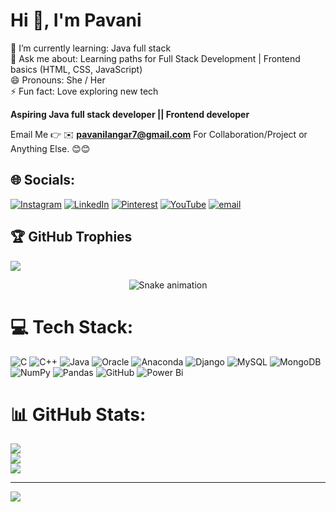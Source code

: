 # Hi 👋, I'm Pavani
🌱 I’m currently learning: Java full stack<br>💬 Ask me about: Learning paths for Full Stack Development | Frontend basics (HTML, CSS, JavaScript)<br>😄 Pronouns: She / Her<br>⚡ Fun fact: Love exploring new tech

**Aspiring Java full stack developer ||  Frontend developer**

Email Me 👉 ✉️ **pavanilangar7@gmail.com** For Collaboration/Project or Anything Else. 😊😊


## 🌐 Socials:
[![Instagram](https://img.shields.io/badge/Instagram-%23E4405F.svg?logo=Instagram&logoColor=white)](https://instagram.com/pavani_pavani_20) [![LinkedIn](https://img.shields.io/badge/LinkedIn-%230077B5.svg?logo=linkedin&logoColor=white)](https://linkedin.com/in/www.linkedin.com/in/pavanilangar) [![Pinterest](https://img.shields.io/badge/Pinterest-%23E60023.svg?logo=Pinterest&logoColor=white)](https://pinterest.com/pavanilangar7) [![YouTube](https://img.shields.io/badge/YouTube-%23FF0000.svg?logo=YouTube&logoColor=white)](https://youtube.com/@https://www.youtube.com/@Pavanilangar) [![email](https://img.shields.io/badge/Email-D14836?logo=gmail&logoColor=white)](mailto:pavanilangar7@gmail.com) 

## 🏆 GitHub Trophies
![](https://github-profile-trophy.vercel.app/?username=Pavanidev25&theme=radical&no-frame=false&no-bg=true&margin-w=4)

<!-- Snake Game Repo View -->

<div align="center">
  <img src="https://profile-readme-generator.com/assets/snake.svg" alt="Snake animation" />
</div>


# 💻 Tech Stack:
![C](https://img.shields.io/badge/c-%2300599C.svg?style=for-the-badge&logo=c&logoColor=white) ![C++](https://img.shields.io/badge/c++-%2300599C.svg?style=for-the-badge&logo=c%2B%2B&logoColor=white) ![Java](https://img.shields.io/badge/java-%23ED8B00.svg?style=for-the-badge&logo=openjdk&logoColor=white) ![Oracle](https://img.shields.io/badge/Oracle-F80000?style=for-the-badge&logo=oracle&logoColor=white) ![Anaconda](https://img.shields.io/badge/Anaconda-%2344A833.svg?style=for-the-badge&logo=anaconda&logoColor=white) ![Django](https://img.shields.io/badge/django-%23092E20.svg?style=for-the-badge&logo=django&logoColor=white) ![MySQL](https://img.shields.io/badge/mysql-4479A1.svg?style=for-the-badge&logo=mysql&logoColor=white) ![MongoDB](https://img.shields.io/badge/MongoDB-%234ea94b.svg?style=for-the-badge&logo=mongodb&logoColor=white) ![NumPy](https://img.shields.io/badge/numpy-%23013243.svg?style=for-the-badge&logo=numpy&logoColor=white) ![Pandas](https://img.shields.io/badge/pandas-%23150458.svg?style=for-the-badge&logo=pandas&logoColor=white) ![GitHub](https://img.shields.io/badge/github-%23121011.svg?style=for-the-badge&logo=github&logoColor=white) ![Power Bi](https://img.shields.io/badge/power_bi-F2C811?style=for-the-badge&logo=powerbi&logoColor=black)
# 📊 GitHub Stats:
![](https://github-readme-stats.vercel.app/api?username=Pavanidev25&theme=dark&hide_border=false&include_all_commits=false&count_private=false)<br/>
![](https://nirzak-streak-stats.vercel.app/?user=Pavanidev25&theme=dark&hide_border=false)<br/>
![](https://github-readme-stats.vercel.app/api/top-langs/?username=Pavanidev25&theme=dark&hide_border=false&include_all_commits=false&count_private=false&layout=compact)



---
[![](https://visitcount.itsvg.in/api?id=Pavanidev25&icon=0&color=0)](https://visitcount.itsvg.in)

<!-- Proudly created with GPRM ( https://gprm.itsvg.in ) -->
